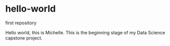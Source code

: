 # hello-world
first repository

Hello world, this is Michelle.
This is the beginning stage of my Data Science capstone project. 

